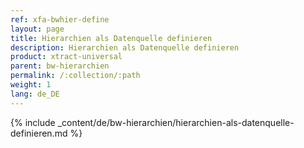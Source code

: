 ```yaml
---
ref: xfa-bwhier-define
layout: page
title: Hierarchien als Datenquelle definieren
description: Hierarchien als Datenquelle definieren
product: xtract-universal
parent: bw-hierarchien
permalink: /:collection/:path
weight: 1
lang: de_DE
---
```


{% include _content/de/bw-hierarchien/hierarchien-als-datenquelle-definieren.md %}



